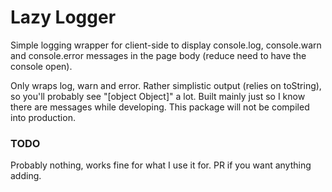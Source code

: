 # Lazy Logger

Simple logging wrapper for client-side to display console.log, console.warn and console.error messages in the page body (reduce need to have the console open).

Only wraps log, warn and error. Rather simplistic output (relies on toString), so you'll probably see "[object Object]" a lot. Built mainly just so I know there are messages while developing. This package will not be compiled into production.

### TODO

Probably nothing, works fine for what I use it for. PR if you want anything adding.
